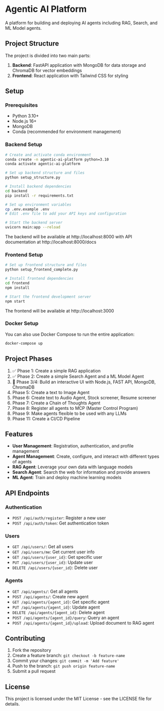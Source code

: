 # Agentic AI Platform

A platform for building and deploying AI agents including RAG, Search, and ML Model agents.

## Project Structure

The project is divided into two main parts:

1. **Backend**: FastAPI application with MongoDB for data storage and ChromaDB for vector embeddings
2. **Frontend**: React application with Tailwind CSS for styling

## Setup

### Prerequisites

- Python 3.10+
- Node.js 16+
- MongoDB
- Conda (recommended for environment management)

### Backend Setup

```bash
# Create and activate conda environment
conda create -n agentic-ai-platform python=3.10
conda activate agentic-ai-platform

# Set up backend structure and files
python setup_structure.py

# Install backend dependencies
cd backend
pip install -r requirements.txt

# Set up environment variables
cp .env.example .env
# Edit .env file to add your API keys and configuration

# Start the backend server
uvicorn main:app --reload
```

The backend will be available at http://localhost:8000 with API documentation at http://localhost:8000/docs

### Frontend Setup

```bash
# Set up frontend structure and files
python setup_frontend_complete.py

# Install frontend dependencies
cd frontend
npm install

# Start the frontend development server
npm start
```

The frontend will be available at http://localhost:3000

### Docker Setup

You can also use Docker Compose to run the entire application:

```bash
docker-compose up
```

## Project Phases

1. ✅ Phase 1: Create a simple RAG application
2. ✅ Phase 2: Create a simple Search Agent and a ML Model Agent
3. 🔄 Phase 3/4: Build an interactive UI with Node.js, FAST API, MongoDB, ChromaDB
4. Phase 5: Create a text to Image Agent
5. Phase 6: Create text to Audio Agent, Stock screener, Resume screener
6. Phase 7: Create a Chain of Thoughts Agent
7. Phase 8: Register all agents to MCP (Master Control Program)
8. Phase 9: Make agents flexible to be used with any LLMs
9. Phase 11: Create a CI/CD Pipeline

## Features

- **User Management**: Registration, authentication, and profile management
- **Agent Management**: Create, configure, and interact with different types of agents
- **RAG Agent**: Leverage your own data with language models
- **Search Agent**: Search the web for information and provide answers
- **ML Agent**: Train and deploy machine learning models

## API Endpoints

### Authentication

- `POST /api/auth/register`: Register a new user
- `POST /api/auth/token`: Get authentication token

### Users

- `GET /api/users/`: Get all users
- `GET /api/users/me`: Get current user info
- `GET /api/users/{user_id}`: Get specific user
- `PUT /api/users/{user_id}`: Update user
- `DELETE /api/users/{user_id}`: Delete user

### Agents

- `GET /api/agents/`: Get all agents
- `POST /api/agents/`: Create new agent
- `GET /api/agents/{agent_id}`: Get specific agent
- `PUT /api/agents/{agent_id}`: Update agent
- `DELETE /api/agents/{agent_id}`: Delete agent
- `POST /api/agents/{agent_id}/query`: Query an agent
- `POST /api/agents/{agent_id}/upload`: Upload document to RAG agent

## Contributing

1. Fork the repository
2. Create a feature branch: `git checkout -b feature-name`
3. Commit your changes: `git commit -m 'Add feature'`
4. Push to the branch: `git push origin feature-name`
5. Submit a pull request

## License

This project is licensed under the MIT License - see the LICENSE file for details.